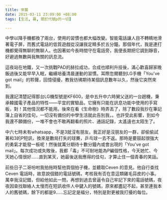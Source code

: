 ```yaml
---
title: 來襲
date: 2015-03-11 23:09:00 +08:00
tags: [生活, 暮, 關於代號p的一切]

---
```


  
  
  
中學以降手機都換了兩台，使用的習慣也都大幅改變。智能電話讓人目不轉睛地滑著電子屏，而舊式電話的低質遊戲從沒讓我定睛多於五分鐘。那個年代，我是連打機都覺得無聊的無聊人。也因著如今長時間守在電話旁，我便長期把它調到靜音，好避過無數與我無關的訊息流。  
  
這夜站在地鐵，又一次挑戰PAD的赫拉成功，合成也順利升技後，滿心歡喜歸家晚飯過後又能早早入眠，繼續培養清晨運動的習慣。耳際忽爾聽到LG手機「You've got mail」的聆聲，回憶侵擾，教我彷彿期待某個訊息數年以久，然後它突然來到。  
  
我還記清楚記得那台LG機型號是KF600，是中五升中六時舅父送的一台趟機，秉承韓國電子產品的特性——平宜的實驗品，它擁有只能在訊息功能中使用的手寫板，對！其他情況都不能用。後來在看《生命樹》時弄丟了，除了數段我抄在筆記簿上自省的佳句，一切沒有備份的中學生活就此告別我，。也許受此影響，到如今我還不願備份，一堆不會也不敢再翻看的照片、通話記錄，太遙遠也太陌生了。  
  
中六七時未有whatsapp，不是3就沒有朋友。我正好是沒朋友的一群，卻偷偷試著和3的P短訊，換來是數局打失的球賽，乒乓球一去不返。那時是要鼓起很強大的勇氣才能發一板呢！然後就萬分期待十數分鐘內或會出現的「You've got mail」。每次成功或失敗後，我都「毒」不可耐地能為P編個性格，今天她忙、今天她心情很好……直到某天，她最後送我應得的佳句，才算止住一個青春的笑話。  
  
前些日子二哥吩咐我拍拖時幫他買個拍子機，並聽取Ceven 的意見。他自行查找Ceven 電話時，故意說個錯的電話號碼，考核我有否在意這類雞毛蒜皮的小事。 萬幸我沒記錯，但給他如此一問，再想到過去曾逼令自己牢記下來的電話號碼，夜夜因查找聯絡人太慢而在短訊收件人中鍵入的號碼，原來都盡記不起，甚至連我本人的舊號碼，餘下的都是9……忘記定是福分，特別是對更被我打擾的每位。  
  
  
